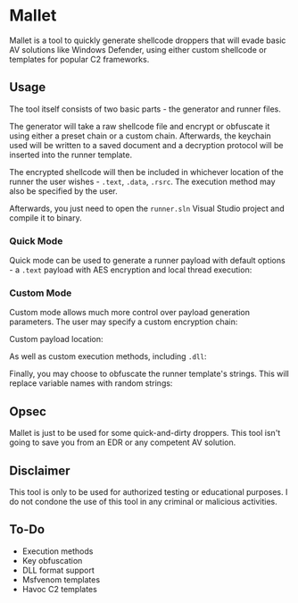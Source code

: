 # Mallet
Mallet is a tool to quickly generate shellcode droppers that will evade basic AV solutions like Windows Defender, using either custom shellcode or templates for popular C2 frameworks.

## Usage
The tool itself consists of two basic parts - the generator and runner files. 

The generator will take a raw shellcode file and encrypt or obfuscate it using either a preset chain or a custom chain. Afterwards, the keychain used will be written to a saved document and a decryption protocol will be inserted into the runner template.

The encrypted shellcode will then be included in whichever location of the runner the user wishes - `.text`, `.data`, `.rsrc`. The execution method may also be specified by the user.

Afterwards, you just need to open the `runner.sln` Visual Studio project and compile it to binary.

### Quick Mode
Quick mode can be used to generate a runner payload with default options - a `.text` payload with AES encryption and local thread execution:

### Custom Mode
Custom mode allows much more control over payload generation parameters. The user may specify a custom encryption chain:

Custom payload location:

As well as custom execution methods, including `.dll`:

Finally, you may choose to obfuscate the runner template's strings. This will replace variable names with random strings:

## Opsec
Mallet is just to be used for some quick-and-dirty droppers. This tool isn't going to save you from an EDR or any competent AV solution. 

## Disclaimer
This tool is only to be used for authorized testing or educational purposes. I do not condone the use of this tool in any criminal or malicious activities.

## To-Do
- Execution methods
- Key obfuscation
- DLL format support
- Msfvenom templates
- Havoc C2 templates
